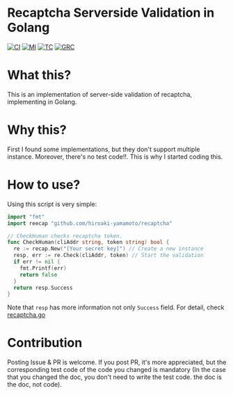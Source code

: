 # Recaptcha Serverside Validation in Golang

[![CI]][CILink] [![MI]][MILink] [![TC]][TCLink]
[![GRC]][GRCLink]

[CI]: https://github.com/hiroaki-yamamoto/recaptcha/actions/workflows/test.yml/badge.svg
[CILink]: https://github.com/hiroaki-yamamoto/recaptcha/actions/workflows/test.yml
[MI]: https://qlty.sh/gh/hiroaki-yamamoto/projects/recaptcha/maintainability.svg
[MILink]: https://qlty.sh/gh/hiroaki-yamamoto/projects/recaptcha
[TC]: https://qlty.sh/gh/hiroaki-yamamoto/projects/recaptcha/coverage.svg
[TCLink]: https://qlty.sh/gh/hiroaki-yamamoto/projects/recaptcha
[GRC]: https://goreportcard.com/badge/github.com/hiroaki-yamamoto/recaptcha
[GRCLink]: https://goreportcard.com/report/github.com/hiroaki-yamamoto/recaptcha

# What this?
This is an implementation of server-side validation of recaptcha,
implementing in Golang.

# Why this?
First I found some implementations, but they don't support multiple instance.
Moreover, there's no test code!!. This is why I started coding this.

# How to use?

Using this script is very simple:

```go
import "fmt"
import reecap "github.com/hiroaki-yamamoto/recaptcha"

// CheckHuman checks recaptcha token.
func CheckHuman(cliAddr string, token string) bool {
  re := recap.New("[Your secret key]") // Create a new instance
  resp, err := re.Check(cliAddr, token) // Start the validation
  if err != nil {
    fmt.Printf(err)
    return false
  }
  return resp.Success
}
```

Note that `resp` has more information not only `Success` field. For detail,
check [recaptcha.go]

[recaptcha.go]: recaptcha.go

# Contribution

Posting Issue & PR is welcome. If you post PR, it's more appreciated, but
the corresponding test code of the code you changed is mandatory (In the
case that you changed the doc, you don't need to write the test code. the doc
is the doc, not code).
